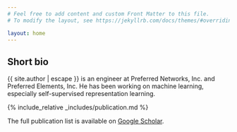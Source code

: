```yaml
---
# Feel free to add content and custom Front Matter to this file.
# To modify the layout, see https://jekyllrb.com/docs/themes/#overriding-theme-defaults

layout: home
---
```


<div class="abstract">
  <h2>Short bio</h2>
  <p>
    {{ site.author | escape }} is an engineer at Preferred Networks, Inc. and Preferred Elements, Inc.
    He has been working on machine learning, especially self-supervised representation learning.
     <!-- His interest is to understand simple and practical algorithms from theoretical perspective. He's contributed open-source software occasionally not to think about his life. -->
    <!-- His research interest is self-supervised representation learning. -->
    <!-- He completed his Ph.D. under the supervision of <a href="https://www.ml.is.s.u-tokyo.ac.jp/issei-sato-en">Dr. Issei Sato</a> at <a href="https://www.ml.is.s.u-tokyo.ac.jp/home-en">Issei Sato Lab</a> at <a href="https://www.u-tokyo.ac.jp/en/">The University of Tokyo</a>. During the summer 2019, he visited <a href="https://www.ucl.ac.uk/ai-centre/">UCL AI Centre</a> and Inria Lille Nord Europe <a href="https://team.inria.fr/modal/">Modal team</a> to work on PAC-Bayes and contrastive representation learning. -->
  </p>
</div>

{% include_relative _includes/publication.md %}

The full publication list is available on [Google Scholar](https://scholar.google.co.uk/citations?user=DSdjj8AAAAAJ).
